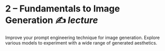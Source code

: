 # 2 – Fundamentals to Image Generation ✍️ _lecture_
Improve your prompt engineering technique for image generation. Explore various models to experiment with a wide range of generated aesthetics.
